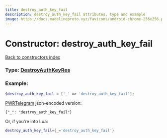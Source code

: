 ```yaml
---
title: destroy_auth_key_fail
description: destroy_auth_key_fail attributes, type and example
image: https://docs.madelineproto.xyz/favicons/android-chrome-256x256.png
---
```

# Constructor: destroy\_auth\_key\_fail  
[Back to constructors index](index.md)






### Type: [DestroyAuthKeyRes](../types/DestroyAuthKeyRes.md)


### Example:

```php
$destroy_auth_key_fail = ['_' => 'destroy_auth_key_fail'];
```  

[PWRTelegram](https://pwrtelegram.xyz) json-encoded version:

```
{"_": "destroy_auth_key_fail"}
```


Or, if you're into Lua:

```lua
destroy_auth_key_fail={_='destroy_auth_key_fail'}

```


